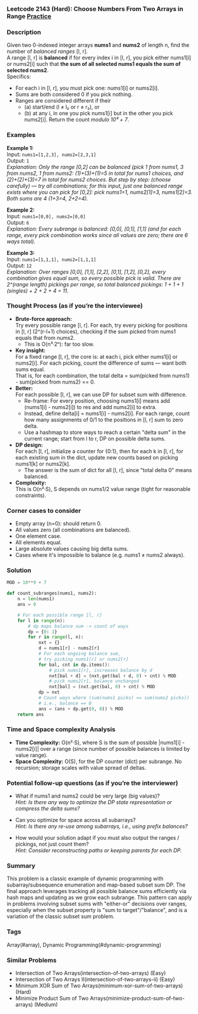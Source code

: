 ### Leetcode 2143 (Hard): Choose Numbers From Two Arrays in Range [Practice](https://leetcode.com/problems/choose-numbers-from-two-arrays-in-range)

### Description  
Given two 0-indexed integer arrays **nums1** and **nums2** of length n, find the number of _balanced ranges_ [l, r].  
A range [l, r] is **balanced** if for every index i in [l, r], you pick either nums1[i] or nums2[i] such that **the sum of all selected nums1 equals the sum of selected nums2**.  
Specifics:
- For each i in [l, r], you must pick one: nums1[i] or nums2[i].
- Sums are both considered 0 if you pick nothing.
- Ranges are considered different if their
  - (a) start/end (l ≠ l₂ or r ≠ r₂), or
  - (b) at any i, in one you pick nums1[i] but in the other you pick nums2[i].
Return the count _modulo 10⁹ + 7_.

### Examples  

**Example 1:**  
Input: `nums1=[1,2,3], nums2=[2,3,1]`  
Output: `1`  
*Explanation: Only the range [0,2] can be balanced (pick 1 from nums1, 3 from nums2, 1 from nums2: (1)+(3)+(1)=5 in total for nums1 choices, and (2)+(2)+(3)=7 in total for nums2 choices. But step by step: (choose carefully) — try all combinations; for this input, just one balanced range exists where you can pick for [0,2]: pick nums1=1, nums2[1]=3, nums1[2]=3. Both sums are 4 (1+3=4, 2+2=4).*

**Example 2:**  
Input: `nums1=[0,0], nums2=[0,0]`  
Output: `6`  
*Explanation: Every subrange is balanced: [0,0], [0,1], [1,1] (and for each range, every pick combination works since all values are zero; there are 6 ways total).*

**Example 3:**  
Input: `nums1=[1,1,1], nums2=[1,1,1]`  
Output: `12`  
*Explanation: Over ranges [0,0], [1,1], [2,2], [0,1], [1,2], [0,2], every combination gives equal sum, so every possible pick is valid. There are 2^(range length) pickings per range, so total balanced pickings: 1 + 1 + 1 (singles) + 2 + 2 + 4 = 11.*

### Thought Process (as if you’re the interviewee)  
- **Brute-force approach:**  
  Try every possible range [l, r]. For each, try every picking for positions in [l, r] (2^(r-l+1) choices), checking if the sum picked from nums1 equals that from nums2.
  - This is O(n³·2ⁿ): far too slow.
- **Key insight:**  
  For a fixed range [l, r], the core is: at each i, pick either nums1[i] or nums2[i]. For each picking, count the difference of sums — want both sums equal.  
  That is, for each combination, the total delta = sum(picked from nums1) - sum(picked from nums2) == 0.
- **Better:**  
  For each possible [l, r], we can use DP for subset sum with difference.
  - Re-frame: For every position, choosing nums1[i] means add (nums1[i] - nums2[i]) to res and add nums2[i] to extra.
  - Instead, define delta[i] = nums1[i] - nums2[i]. For each range, count how many assignments of 0/1 to the positions in [l, r] sum to zero delta.
  - Use a hashmap to store ways to reach a certain "delta sum" in the current range; start from l to r, DP on possible delta sums.
- **DP design:**  
  For each [l, r], initialize a counter for {0:1}, then for each k in [l, r], for each existing sum in the dict, update new counts based on picking nums1[k] or nums2[k].
  - The answer is the sum of dict for all [l, r], since "total delta 0" means balanced.
- **Complexity:**  
  This is O(n²·S), S depends on nums1/2 value range (tight for reasonable constraints).

### Corner cases to consider  
- Empty array (n=0): should return 0.
- All values zero (all combinations are balanced).
- One element case.
- All elements equal.
- Large absolute values causing big delta sums.
- Cases where it's impossible to balance (e.g. nums1 ≠ nums2 always).

### Solution

```python
MOD = 10**9 + 7

def count_subranges(nums1, nums2):
    n = len(nums1)
    ans = 0

    # For each possible range [l, r]
    for l in range(n):
        # dp maps balance sum -> count of ways
        dp = {0: 1}
        for r in range(l, n):
            nxt = {}
            d = nums1[r] - nums2[r]
            # For each ongoing balance sum,
            # try picking nums1[r] or nums2[r]
            for bal, cnt in dp.items():
                # pick nums1[r], increases balance by d
                nxt[bal + d] = (nxt.get(bal + d, 0) + cnt) % MOD
                # pick nums2[r], balance unchanged
                nxt[bal] = (nxt.get(bal, 0) + cnt) % MOD
            dp = nxt
            # Count ways where (sum(nums1 picks) == sum(nums2 picks))
            # i.e., balance == 0
            ans = (ans + dp.get(0, 0)) % MOD
    return ans
```

### Time and Space complexity Analysis  

- **Time Complexity:** O(n²·S), where S is the sum of possible \|nums1[i] - nums2[i]\| over a range (since number of possible balances is limited by value range).
- **Space Complexity:** O(S), for the DP counter (dict) per subrange. No recursion; storage scales with value spread of deltas.

### Potential follow-up questions (as if you’re the interviewer)  

- What if nums1 and nums2 could be very large (big values)?  
  *Hint: Is there any way to optimize the DP state representation or compress the delta sums?*

- Can you optimize for space across all subarrays?  
  *Hint: Is there any re-use among subarrays, i.e., using prefix balances?*

- How would your solution adapt if you must also output the ranges / pickings, not just count them?  
  *Hint: Consider reconstructing paths or keeping parents for each DP.*

### Summary
This problem is a classic example of dynamic programming with subarray/subsequence enumeration and map-based subset sum DP. The final approach leverages tracking all possible balance sums efficiently via hash maps and updating as we grow each subrange. This pattern can apply in problems involving subset sums with "either-or" decisions over ranges, especially when the subset property is "sum to target"/"balance", and is a variation of the classic subset sum problem.

### Tags
Array(#array), Dynamic Programming(#dynamic-programming)

### Similar Problems
- Intersection of Two Arrays(intersection-of-two-arrays) (Easy)
- Intersection of Two Arrays II(intersection-of-two-arrays-ii) (Easy)
- Minimum XOR Sum of Two Arrays(minimum-xor-sum-of-two-arrays) (Hard)
- Minimize Product Sum of Two Arrays(minimize-product-sum-of-two-arrays) (Medium)